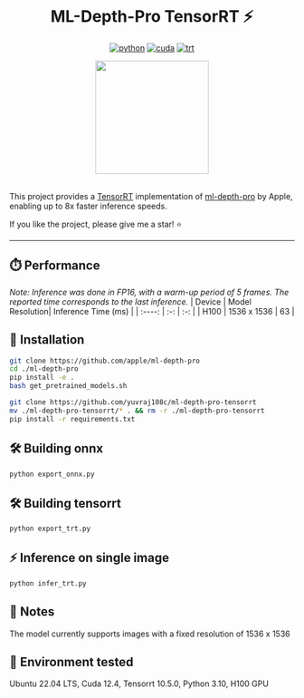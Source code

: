<div align="center">

# ML-Depth-Pro TensorRT ⚡

[![python](https://img.shields.io/badge/python-3.10.12-green)](https://www.python.org/downloads/release/python-31012/)
[![cuda](https://img.shields.io/badge/cuda-12.4-green)](https://developer.nvidia.com/cuda-downloads)
[![trt](https://img.shields.io/badge/TRT-10.5.0-green)](https://developer.nvidia.com/tensorrt)


<img height="200" src="https://github.com/user-attachments/assets/1c0cb5d7-3174-4f6c-a813-1859991c9a9b" />
<br />
<br />

</div>

This project provides a [TensorRT](https://github.com/NVIDIA/TensorRT) implementation of [ml-depth-pro](https://github.com/apple/ml-depth-pro) by Apple, enabling up to 8x faster inference speeds.

If you like the project, please give me a star! ⭐

---

## ⏱️ Performance

_Note: Inference was done in FP16, with a warm-up period of 5 frames. The reported time corresponds to the last inference._
| Device | Model Resolution| Inference Time (ms) |
| :----: | :-: | :-: |
|  H100  | 1536 x 1536  | 63 |

## 🚀 Installation

```bash
git clone https://github.com/apple/ml-depth-pro
cd ./ml-depth-pro
pip install -e .
bash get_pretrained_models.sh

git clone https://github.com/yuvraj108c/ml-depth-pro-tensorrt
mv ./ml-depth-pro-tensorrt/* . && rm -r ./ml-depth-pro-tensorrt
pip install -r requirements.txt
```

## 🛠️ Building onnx 
```bash
python export_onnx.py 
```

## 🛠️ Building tensorrt 
```bash
python export_trt.py 
```

## ⚡ Inference on single image
```bash
python infer_trt.py 
```

## 📓 Notes

The model currently supports images with a fixed resolution of 1536 x 1536  

## 🤖 Environment tested

Ubuntu 22.04 LTS, Cuda 12.4, Tensorrt 10.5.0, Python 3.10, H100 GPU
